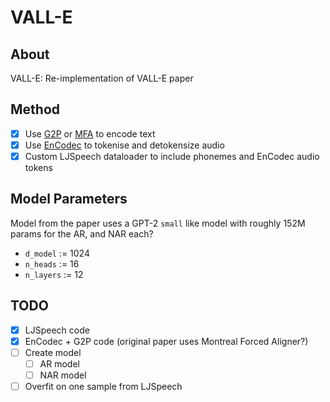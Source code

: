 # VALL-E

## About

VALL-E: Re-implementation of VALL-E paper

## Method

- [x] Use [G2P](https://github.com/Kyubyong/g2p/) or [MFA](https://montreal-forced-aligner.readthedocs.io/) to encode text
- [x] Use [EnCodec](https://github.com/facebookresearch/audiocraft) to
tokenise and detokensize audio
- [x] Custom LJSpeech dataloader to include phonemes and EnCodec audio tokens

## Model Parameters

Model from the paper uses a GPT-2 `small` like model with roughly
152M params for the AR, and NAR each?

- `d_model`  := 1024
- `n_heads`  := 16
- `n_layers` := 12

## TODO

- [x] LJSpeech code
- [x] EnCodec + G2P code (original paper uses Montreal Forced Aligner?)
- [ ] Create model
   - [ ] AR model
   - [ ] NAR model
- [ ] Overfit on one sample from LJSpeech